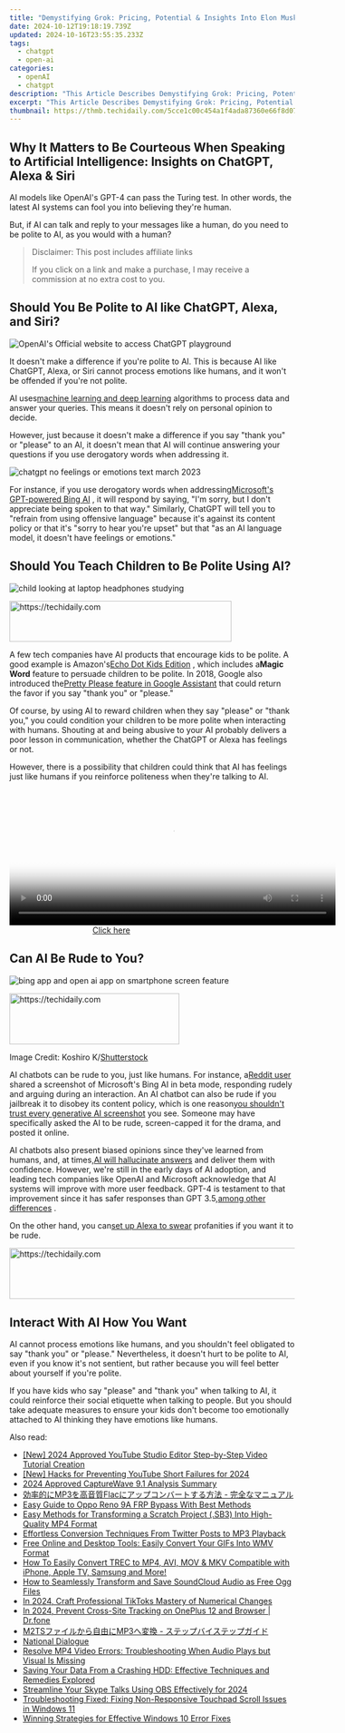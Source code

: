 ```yaml
---
title: "Demystifying Grok: Pricing, Potential & Insights Into Elon Musk's Latest Creation"
date: 2024-10-12T19:18:19.739Z
updated: 2024-10-16T23:55:35.233Z
tags:
  - chatgpt
  - open-ai
categories:
  - openAI
  - chatgpt
description: "This Article Describes Demystifying Grok: Pricing, Potential & Insights Into Elon Musk's Latest Creation"
excerpt: "This Article Describes Demystifying Grok: Pricing, Potential & Insights Into Elon Musk's Latest Creation"
thumbnail: https://thmb.techidaily.com/5cce1c00c454a1f4ada87360e66f8d07572afee6c8228611ca9a5690c1d2c490.jpg
---
```


## Why It Matters to Be Courteous When Speaking to Artificial Intelligence: Insights on ChatGPT, Alexa & Siri

 AI models like OpenAI's GPT-4 can pass the Turing test. In other words, the latest AI systems can fool you into believing they're human.

 But, if AI can talk and reply to your messages like a human, do you need to be polite to AI, as you would with a human?

>  Disclaimer: This post includes affiliate links
>
>  If you click on a link and make a purchase, I may receive a commission at no extra cost to you.
>

## Should You Be Polite to AI like ChatGPT, Alexa, and Siri?

![OpenAI's Official website to access ChatGPT playground](https://static1.makeuseofimages.com/wordpress/wp-content/uploads/2023/03/chatgpt.jpg)

 It doesn't make a difference if you're polite to AI. This is because AI like ChatGPT, Alexa, or Siri cannot process emotions like humans, and it won't be offended if you're not polite.

 AI uses[machine learning and deep learning](https://www.makeuseof.com/tag/machine-learning-algorithms/) algorithms to process data and answer your queries. This means it doesn't rely on personal opinion to decide.

 However, just because it doesn't make a difference if you say "thank you" or "please" to an AI, it doesn't mean that AI will continue answering your questions if you use derogatory words when addressing it.

![chatgpt no feelings or emotions text march 2023](https://static1.makeuseofimages.com/wordpress/wp-content/uploads/2023/03/chatgpt-no-feelings-or-emotions-text.jpg)

 For instance, if you use derogatory words when addressing[Microsoft's GPT-powered Bing AI](https://www.makeuseof.com/microsoft-bing-gets-chatgpt-ai/) , it will respond by saying, "I'm sorry, but I don't appreciate being spoken to that way." Similarly, ChatGPT will tell you to "refrain from using offensive language" because it's against its content policy or that it's "sorry to hear you're upset" but that "as an AI language model, it doesn't have feelings or emotions."

## Should You Teach Children to Be Polite Using AI?

![child looking at laptop headphones studying](https://static1.makeuseofimages.com/wordpress/wp-content/uploads/2022/09/sites-teach-children-online-safety-featured.jpg)

<!-- affiliate ads begin -->
<a href="https://aligracehair.sjv.io/c/5597632/2135403/19272" target="_top" id="2135403">
  <img src="//a.impactradius-go.com/display-ad/19272-2135403" border="0" alt="https://techidaily.com" width="392" height="72"/>
</a>
<img height="0" width="0" src="https://aligracehair.sjv.io/i/5597632/2135403/19272" style="position:absolute;visibility:hidden;" border="0" />
<!-- affiliate ads end -->

 A few tech companies have AI products that encourage kids to be polite. A good example is Amazon's[Echo Dot Kids Edition](https://www.makeuseof.com/is-echo-dot-kids-edition-worth-buying/) , which includes a**Magic Word** feature to persuade children to be polite. In 2018, Google also introduced the[Pretty Please feature in Google Assistant](https://www.makeuseof.com/tag/new-google-assistant-features-holidays/) that could return the favor if you say "thank you" or "please."

 Of course, by using AI to reward children when they say "please" or "thank you," you could condition your children to be more polite when interacting with humans. Shouting at and being abusive to your AI probably delivers a poor lesson in communication, whether the ChatGPT or Alexa has feelings or not.

 However, there is a possibility that children could think that AI has feelings just like humans if you reinforce politeness when they're talking to AI.

<!-- affiliate ads begin -->
<span id="1983545">
					<video width="576" height="240" style="cursor:pointer"
           poster="//a.impactradius-go.com/display-clicktoplayimage/1983545.png"
           onclick="if(!this.playClicked){this.play();this.setAttribute('controls',true);this.playClicked=true;}">
	   <source src="//a.impactradius-go.com/display-ad/22993-1983545">
	   <img src="//a.impactradius-go.com/display-clicktoplayimage/1983545.png" style="border: none; height: 100%; width: 100%; object-fit: contain">
	</video>
	<div style="width:360px;text-align:center"><a href="javascript:window.open(decodeURIComponent('https%3A%2F%2Fhomestyler.sjv.io%2Fc%2F5597632%2F1983545%2F22993'), '_blank');void(0);">Click here</a></div>
</span>
<img height="0" width="0" src="https://imp.pxf.io/i/5597632/1983545/22993" style="position:absolute;visibility:hidden;" border="0" />
<!-- affiliate ads end -->

## Can AI Be Rude to You?

![bing app and open ai app on smartphone screen feature](https://thmb.techidaily.com/9ff4b5531529224a97af11fd7b31d3496bf7818fcfc9f8eeee6fcb2c56355c7c.jpg)

<!-- affiliate ads begin -->
<a href="https://aligracehair.sjv.io/c/5597632/2135400/19272" target="_top" id="2135400">
  <img src="//a.impactradius-go.com/display-ad/19272-2135400" border="0" alt="https://techidaily.com" width="300" height="90"/>
</a>
<img height="0" width="0" src="https://aligracehair.sjv.io/i/5597632/2135400/19272" style="position:absolute;visibility:hidden;" border="0" />
<!-- affiliate ads end -->

 Image Credit: Koshiro K/[Shutterstock](https://www.shutterstock.com/image-photo/vancouver-canada-feb-15-2023-microsoft-2262942895)

 AI chatbots can be rude to you, just like humans. For instance, a[Reddit user](https://www.reddit.com/r/bing/comments/110eagl/the%5Fcustomer%5Fservice%5Fof%5Fthe%5Fnew%5Fbing%5Fchat%5Fis/) shared a screenshot of Microsoft's Bing AI in beta mode, responding rudely and arguing during an interaction. An AI chatbot can also be rude if you jailbreak it to disobey its content policy, which is one reason[you shouldn't trust every generative AI screenshot](https://www.makeuseof.com/why-you-shouldnt-trust-ai-chatbot-conversation-screenshots/) you see. Someone may have specifically asked the AI to be rude, screen-capped it for the drama, and posted it online.

 AI chatbots also present biased opinions since they've learned from humans, and, at times,[AI will hallucinate answers](https://www.makeuseof.com/what-is-ai-hallucination-and-how-do-you-spot-it/) and deliver them with confidence. However, we're still in the early days of AI adoption, and leading tech companies like OpenAI and Microsoft acknowledge that AI systems will improve with more user feedback. GPT-4 is testament to that improvement since it has safer responses than GPT 3.5,[among other differences](https://www.makeuseof.com/gpt-4-vs-gpt-35-differences-explained/) .

 On the other hand, you can[set up Alexa to swear](https://www.makeuseof.com/how-to-make-alexa-swear/) profanities if you want it to be rude.

<!-- affiliate ads begin -->
<a href="https://appsumo.8odi.net/c/5597632/2118311/7443" target="_top" id="2118311">
  <img src="//a.impactradius-go.com/display-ad/7443-2118311" border="0" alt="https://techidaily.com" width="728" height="90"/>
</a>
<img height="0" width="0" src="https://appsumo.8odi.net/i/5597632/2118311/7443" style="position:absolute;visibility:hidden;" border="0" />
<!-- affiliate ads end -->

## Interact With AI How You Want

 AI cannot process emotions like humans, and you shouldn't feel obligated to say "thank you" or "please." Nevertheless, it doesn't hurt to be polite to AI, even if you know it's not sentient, but rather because you will feel better about yourself if you're polite.

 If you have kids who say "please" and "thank you" when talking to AI, it could reinforce their social etiquette when talking to people. But you should take adequate measures to ensure your kids don't become too emotionally attached to AI thinking they have emotions like humans.

<ins class="adsbygoogle"
     style="display:block"
     data-ad-format="autorelaxed"
     data-ad-client="ca-pub-7571918770474297"
     data-ad-slot="1223367746"></ins>

<ins class="adsbygoogle"
     style="display:block"
     data-ad-client="ca-pub-7571918770474297"
     data-ad-slot="8358498916"
     data-ad-format="auto"
     data-full-width-responsive="true"></ins>

<span class="atpl-alsoreadstyle">Also read:</span>
<div><ul>
<li><a href="https://youtube-blog.techidaily.com/024-approved-youtube-studio-editor-step-by-step-video-tutorial-creation/"><u>[New] 2024 Approved YouTube Studio Editor Step-by-Step Video Tutorial Creation</u></a></li>
<li><a href="https://youtube-blog.techidaily.com/acks-for-preventing-youtube-short-failures-for-2024/"><u>[New] Hacks for Preventing YouTube Short Failures for 2024</u></a></li>
<li><a href="https://screen-mirroring-recording.techidaily.com/2024-approved-capturewave-91-analysis-summary/"><u>2024 Approved CaptureWave 9.1 Analysis Summary</u></a></li>
<li><a href="https://tech-revival.techidaily.com/mp3flac/"><u>効率的にMP3を高音質Flacにアップコンバートする方法 - 完全なマニュアル</u></a></li>
<li><a href="https://android-frp.techidaily.com/easy-guide-to-oppo-reno-9a-frp-bypass-with-best-methods-by-drfone-android/"><u>Easy Guide to Oppo Reno 9A FRP Bypass With Best Methods</u></a></li>
<li><a href="https://tech-revival.techidaily.com/easy-methods-for-transforming-a-scratch-project-sb3-into-high-quality-mp4-format/"><u>Easy Methods for Transforming a Scratch Project (.SB3) Into High-Quality MP4 Format</u></a></li>
<li><a href="https://tech-revival.techidaily.com/effortless-conversion-techniques-from-twitter-posts-to-mp3-playback/"><u>Effortless Conversion Techniques From Twitter Posts to MP3 Playback</u></a></li>
<li><a href="https://tech-revival.techidaily.com/free-online-and-desktop-tools-easily-convert-your-gifs-into-wmv-format/"><u>Free Online and Desktop Tools: Easily Convert Your GIFs Into WMV Format</u></a></li>
<li><a href="https://tech-revival.techidaily.com/how-to-easily-convert-trec-to-mp4-avi-mov-and-mkv-compatible-with-iphone-apple-tv-samsung-and-more/"><u>How To Easily Convert TREC to MP4, AVI, MOV & MKV Compatible with iPhone, Apple TV, Samsung and More!</u></a></li>
<li><a href="https://tech-revival.techidaily.com/how-to-seamlessly-transform-and-save-soundcloud-audio-as-free-ogg-files/"><u>How to Seamlessly Transform and Save SoundCloud Audio as Free Ogg Files</u></a></li>
<li><a href="https://extra-lessons.techidaily.com/in-2024-craft-professional-tiktoks-mastery-of-numerical-changes/"><u>In 2024, Craft Professional TikToks Mastery of Numerical Changes</u></a></li>
<li><a href="https://phone-solutions.techidaily.com/in-2024-prevent-cross-site-tracking-on-oneplus-12-and-browser-drfone-by-drfone-virtual-android/"><u>In 2024, Prevent Cross-Site Tracking on OnePlus 12 and Browser | Dr.fone</u></a></li>
<li><a href="https://tech-revival.techidaily.com/m2tsmp3/"><u>M2TSファイルから自由にMP3へ変換 - ステップバイステップガイド</u></a></li>
<li><a href="https://tech-revival.techidaily.com/national-dialogue/"><u>National Dialogue</u></a></li>
<li><a href="https://tech-revival.techidaily.com/resolve-mp4-video-errors-troubleshooting-when-audio-plays-but-visual-is-missing/"><u>Resolve MP4 Video Errors: Troubleshooting When Audio Plays but Visual Is Missing</u></a></li>
<li><a href="https://fox-tls.techidaily.com/saving-your-data-from-a-crashing-hdd-effective-techniques-and-remedies-explored/"><u>Saving Your Data From a Crashing HDD: Effective Techniques and Remedies Explored</u></a></li>
<li><a href="https://screen-video-capture.techidaily.com/streamline-your-skype-talks-using-obs-effectively-for-2024/"><u>Streamline Your Skype Talks Using OBS Effectively for 2024</u></a></li>
<li><a href="https://win-howtos.techidaily.com/troubleshooting-fixed-fixing-non-responsive-touchpad-scroll-issues-in-windows-11/"><u>Troubleshooting Fixed: Fixing Non-Responsive Touchpad Scroll Issues in Windows 11</u></a></li>
<li><a href="https://win-docs.techidaily.com/winning-strategies-for-effective-windows-10-error-fixes/"><u>Winning Strategies for Effective Windows 10 Error Fixes</u></a></li>
</ul></div>

